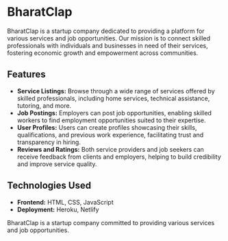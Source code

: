 # BharatClap

BharatClap is a startup company dedicated to providing a platform for various services and job opportunities. Our mission is to connect skilled professionals with individuals and businesses in need of their services, fostering economic growth and empowerment across communities.

## Features

- **Service Listings:** Browse through a wide range of services offered by skilled professionals, including home services, technical assistance, tutoring, and more.
- **Job Postings:** Employers can post job opportunities, enabling skilled workers to find employment opportunities suited to their expertise.
- **User Profiles:** Users can create profiles showcasing their skills, qualifications, and previous work experience, facilitating trust and transparency in hiring.
- **Reviews and Ratings:** Both service providers and job seekers can receive feedback from clients and employers, helping to build credibility and improve service quality.

## Technologies Used

- **Frontend:** HTML, CSS, JavaScript
- **Deployment:** Heroku, Netlify


 BharatClap is a startup company committed to providing various services and job opportunities.
